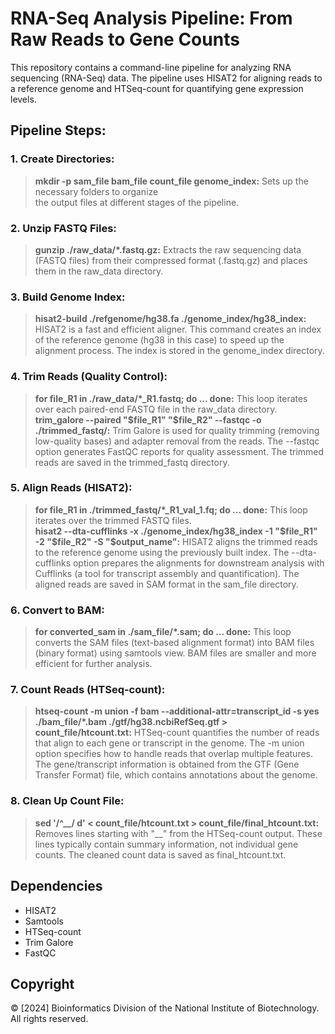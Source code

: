 # RNA-Seq Analysis Pipeline: From Raw Reads to Gene Counts
This repository contains a command-line pipeline for analyzing RNA sequencing (RNA-Seq) data. The pipeline uses HISAT2 for aligning reads to a reference genome and HTSeq-count for quantifying gene expression levels.

## Pipeline Steps:

  ### 1. Create Directories: 
  >**mkdir -p sam_file bam_file count_file genome_index:** Sets up the necessary folders to organize            
            the output files at different stages of the pipeline.

  ### 2. Unzip FASTQ Files:
  >**gunzip ./raw_data/*.fastq.gz:** Extracts the raw sequencing data (FASTQ files) from their compressed 
            format (.fastq.gz) and places them in the raw_data directory. 

  ### 3. Build Genome Index:
  >**hisat2-build ./refgenome/hg38.fa ./genome_index/hg38_index:** HISAT2 is a fast and efficient aligner. This command creates an index of the reference genome (hg38 in this case) to speed up the alignment process. The index is stored in the genome_index directory.

  ### 4. Trim Reads (Quality Control):
  >**for file_R1 in ./raw_data/*_R1.fastq; do ... done:** This loop iterates over each paired-end FASTQ file in the raw_data directory.<br>
  >**trim_galore --paired "$file_R1" "$file_R2" --fastqc -o ./trimmed_fastq/:** Trim Galore is used for quality trimming (removing low-quality bases) and adapter removal from the reads. The --fastqc option generates FastQC reports for quality assessment. The trimmed reads are saved in the trimmed_fastq directory.

  ### 5. Align Reads (HISAT2):
  >**for file_R1 in ./trimmed_fastq/*_R1_val_1.fq; do ... done:** This loop iterates over the trimmed FASTQ files.<br>
  >**hisat2 --dta-cufflinks -x ./genome_index/hg38_index -1 "$file_R1" -2 "$file_R2" -S "$output_name":** HISAT2 aligns the trimmed reads to the reference genome using the previously built index. The --dta-cufflinks option prepares the alignments for downstream analysis with Cufflinks (a tool for transcript assembly and quantification). The aligned reads are saved in SAM format in the sam_file directory.

  ### 6. Convert to BAM:
  >**for converted_sam in ./sam_file/*.sam; do ... done:** This loop converts the SAM files (text-based alignment format) into BAM files (binary format) using samtools view. BAM files are smaller and more efficient for further analysis.

  ### 7. Count Reads (HTSeq-count):
  >**htseq-count -m union -f bam --additional-attr=transcript_id -s yes ./bam_file/*.bam ./gtf/hg38.ncbiRefSeq.gtf > count_file/htcount.txt:** HTSeq-count quantifies the number of reads that align to each gene or transcript in the genome. The -m union option specifies how to handle reads that overlap multiple features. The gene/transcript information is obtained from the GTF (Gene Transfer Format) file, which contains annotations about the genome.
>

  ### 8. Clean Up Count File:
  >**sed '/^__/ d' < count_file/htcount.txt > count_file/final_htcount.txt:** Removes lines starting with "__" from the HTSeq-count output. These lines typically contain summary information, not individual gene counts. The cleaned count data is saved as final_htcount.txt.<br>


## Dependencies
- HISAT2
- Samtools
- HTSeq-count
- Trim Galore
- FastQC

## Copyright
© [2024] Bioinformatics Division of the National Institute of Biotechnology. All rights reserved.
